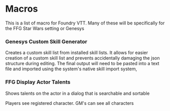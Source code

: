 # Macros
 This is a list of macro for Foundry VTT. Many of these will be specifically for the FFG Star Wars setting or Genesys

 ### Genesys Custom Skill Generator
 Creates a custom skill list from installed skill lists. It allows for easier creation of a custom skill list and prevents accidentally damaging the json structure during editing. The final output will need to be pasted into a text file and imported using the system's native skill import system,

### FFG Display Actor Talents
Shows talents on the actor in a dialog that is searchable and sortable

Players see registered character. GM's can see all characters
